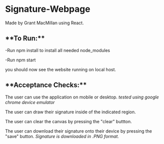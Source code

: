 # Signature-Webpage
Made by Grant MacMillan using React.

<h2>**To Run:**</h2>

-Run npm install to install all needed node_modules

-Run npm start

you should now see the website running on local host.

<h2>**Acceptance Checks:**</h2>

The user can use the application on mobile or desktop. *tested using google chrome device emulator*

The user can draw their signature inside of the indicated region.

The user can clear the canvas by pressing the "clear" buttton.

The user can download their signature onto their device by pressing the "save" button. *Signature is downloaded in .PNG format.*
